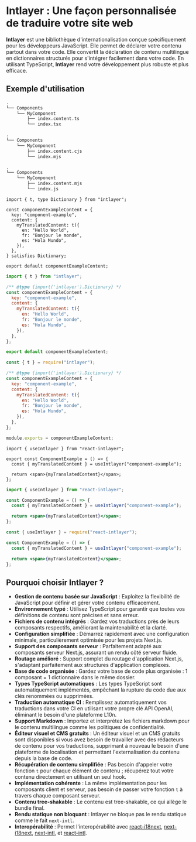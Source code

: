 # Intlayer : Une façon personnalisée de traduire votre site web

**Intlayer** est une bibliothèque d'internationalisation conçue spécifiquement pour les développeurs JavaScript. Elle permet de déclarer votre contenu partout dans votre code. Elle convertit la déclaration de contenu multilingue en dictionnaires structurés pour s'intégrer facilement dans votre code. En utilisant TypeScript, **Intlayer** rend votre développement plus robuste et plus efficace.

## Exemple d'utilisation

```bash codeFormat="typescript"
.
└── Components
    └── MyComponent
        ├── index.content.ts
        └── index.tsx
```

```bash codeFormat="commonjs"
.
└── Components
    └── MyComponent
        ├── index.content.cjs
        └── index.mjs
```

```bash codeFormat="esm"
.
└── Components
    └── MyComponent
        ├── index.content.mjs
        └── index.js
```

```tsx fileName="./Components/MyComponent/index.content.ts" codeFormat="typescript"
import { t, type Dictionary } from "intlayer";

const componentExampleContent = {
  key: "component-example",
  content: {
    myTranslatedContent: t({
      en: "Hello World",
      fr: "Bonjour le monde",
      es: "Hola Mundo",
    }),
  },
} satisfies Dictionary;

export default componentExampleContent;
```

```jsx fileName="./Components/MyComponent/index.mjx" codeFormat="esm"
import { t } from "intlayer";

/** @type {import('intlayer').Dictionary} */
const componentExampleContent = {
  key: "component-example",
  content: {
    myTranslatedContent: t({
      en: "Hello World",
      fr: "Bonjour le monde",
      es: "Hola Mundo",
    }),
  },
};

export default componentExampleContent;
```

```jsx fileName="./Components/MyComponent/index.csx" codeFormat="commonjs"
const { t } = require("intlayer");

/** @type {import('intlayer').Dictionary} */
const componentExampleContent = {
  key: "component-example",
  content: {
    myTranslatedContent: t({
      en: "Hello World",
      fr: "Bonjour le monde",
      es: "Hola Mundo",
    }),
  },
};

module.exports = componentExampleContent;
```

```tsx fileName="./Components/MyComponent/index.tsx" codeFormat="typescript"
import { useIntlayer } from "react-intlayer";

export const ComponentExample = () => {
  const { myTranslatedContent } = useIntlayer("component-example");

  return <span>{myTranslatedContent}</span>;
};
```

```jsx fileName="./Components/MyComponent/index.mjx" codeFormat="esm"
import { useIntlayer } from "react-intlayer";

const ComponentExample = () => {
  const { myTranslatedContent } = useIntlayer("component-example");

  return <span>{myTranslatedContent}</span>;
};
```

```jsx fileName="./Components/MyComponent/index.csx" codeFormat="commonjs"
const { useIntlayer } = require("react-intlayer");

const ComponentExample = () => {
  const { myTranslatedContent } = useIntlayer("component-example");

  return <span>{myTranslatedContent}</span>;
};
```

## Pourquoi choisir Intlayer ?

- **Gestion de contenu basée sur JavaScript** : Exploitez la flexibilité de JavaScript pour définir et gérer votre contenu efficacement.
- **Environnement typé** : Utilisez TypeScript pour garantir que toutes vos définitions de contenu sont précises et sans erreur.
- **Fichiers de contenu intégrés** : Gardez vos traductions près de leurs composants respectifs, améliorant la maintenabilité et la clarté.
- **Configuration simplifiée** : Démarrez rapidement avec une configuration minimale, particulièrement optimisée pour les projets Next.js.
- **Support des composants serveur** : Parfaitement adapté aux composants serveur Next.js, assurant un rendu côté serveur fluide.
- **Routage amélioré** : Support complet du routage d'application Next.js, s'adaptant parfaitement aux structures d'application complexes.
- **Base de code organisée** : Gardez votre base de code plus organisée : 1 composant = 1 dictionnaire dans le même dossier.
- **Types TypeScript automatiques** : Les types TypeScript sont automatiquement implémentés, empêchant la rupture du code due aux clés renommées ou supprimées.
- **Traduction automatique CI** : Remplissez automatiquement vos traductions dans votre CI en utilisant votre propre clé API OpenAI, éliminant le besoin d'une plateforme L10n.
- **Support Markdown** : Importez et interprétez les fichiers markdown pour le contenu multilingue comme les politiques de confidentialité.
- **Éditeur visuel et CMS gratuits** : Un éditeur visuel et un CMS gratuits sont disponibles si vous avez besoin de travailler avec des rédacteurs de contenu pour vos traductions, supprimant à nouveau le besoin d'une plateforme de localisation et permettant l'externalisation du contenu depuis la base de code.
- **Récupération de contenu simplifiée** : Pas besoin d'appeler votre fonction `t` pour chaque élément de contenu ; récupérez tout votre contenu directement en utilisant un seul hook.
- **Implémentation cohérente** : La même implémentation pour les composants client et serveur, pas besoin de passer votre fonction `t` à travers chaque composant serveur.
- **Contenu tree-shakable** : Le contenu est tree-shakable, ce qui allège le bundle final.
- **Rendu statique non bloquant** : Intlayer ne bloque pas le rendu statique comme le fait `next-intl`.
- **Interopérabilité** : Permet l'interopérabilité avec [react-i18next](https://github.com/aymericzip/intlayer/blob/main/docs/en/intlayer_with_react-i18next.md), [next-i18next](https://github.com/aymericzip/intlayer/blob/main/docs/en/intlayer_with_next-i18next.md), [next-intl](https://github.com/aymericzip/intlayer/blob/main/docs/en/intlayer_with_next-intl.md), et [react-intl](https://github.com/aymericzip/intlayer/blob/main/docs/en/intlayer_with_react-intl.md).
